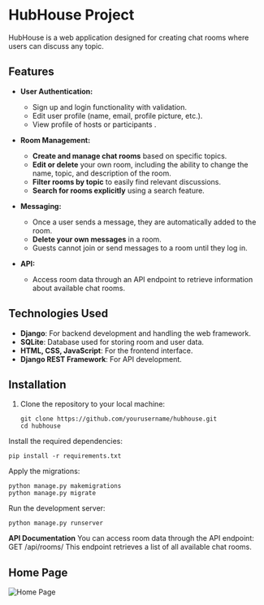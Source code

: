 # HubHouse Project

HubHouse is a web application designed for creating chat rooms where users can discuss any topic.

## Features

- **User Authentication:**
  - Sign up and login functionality with validation.
  - Edit user profile (name, email, profile picture, etc.).
  - View profile of hosts or participants .

- **Room Management:**
  - **Create and manage chat rooms** based on specific topics.
  - **Edit or delete** your own room, including the ability to change the name, topic, and description of the room.
  - **Filter rooms by topic** to easily find relevant discussions.
  - **Search for rooms explicitly** using a search feature.

- **Messaging:**
  - Once a user sends a message, they are automatically added to the room.
  - **Delete your own messages** in a room.
  - Guests cannot join or send messages to a room until they log in.

- **API:**
  - Access room data through an API endpoint to retrieve information about available chat rooms.

## Technologies Used

- **Django**: For backend development and handling the web framework.
- **SQLite**: Database used for storing room and user data.
- **HTML, CSS, JavaScript**: For the frontend interface.
- **Django REST Framework**: For API development.

## Installation

1. Clone the repository to your local machine:

   ```
   git clone https://github.com/yourusername/hubhouse.git
   cd hubhouse
   ```
Install the required dependencies:
```
pip install -r requirements.txt
```
Apply the migrations:
```
python manage.py makemigrations
python manage.py migrate
```
Run the development server:
```
python manage.py runserver
```

**API Documentation**
You can access room data through the API endpoint:
GET /api/rooms/
This endpoint retrieves a list of all available chat rooms.

## Home Page
![Home Page](screenshots/home_page.png)
